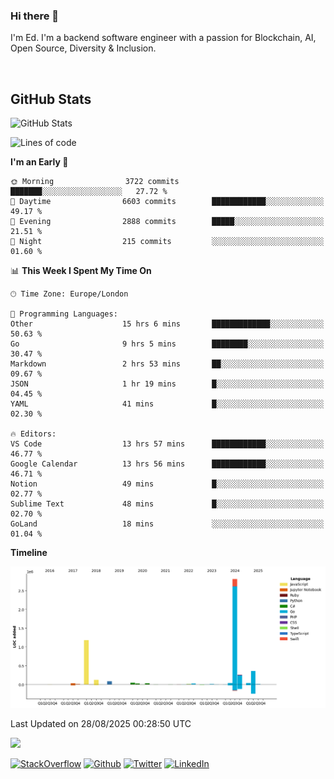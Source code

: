 ### Hi there 👋
 I'm Ed. I'm a backend software engineer with a passion for Blockchain, AI, Open Source, Diversity & Inclusion.

<br />

<h2>GitHub Stats</h2>
<p><img src="https://github-readme-stats.vercel.app/api?username=echarrod&amp;show_icons=true" alt="GitHub Stats"></p>

<!--START_SECTION:waka-->
![Lines of code](https://img.shields.io/badge/From%20Hello%20World%20I%27ve%20Written-5.1%20million%20lines%20of%20code-blue)

**I'm an Early 🐤** 

```text
🌞 Morning                3722 commits        ███████░░░░░░░░░░░░░░░░░░   27.72 % 
🌆 Daytime                6603 commits        ████████████░░░░░░░░░░░░░   49.17 % 
🌃 Evening                2888 commits        █████░░░░░░░░░░░░░░░░░░░░   21.51 % 
🌙 Night                  215 commits         ░░░░░░░░░░░░░░░░░░░░░░░░░   01.60 % 
```


📊 **This Week I Spent My Time On** 

```text
🕑︎ Time Zone: Europe/London

💬 Programming Languages: 
Other                    15 hrs 6 mins       █████████████░░░░░░░░░░░░   50.63 % 
Go                       9 hrs 5 mins        ████████░░░░░░░░░░░░░░░░░   30.47 % 
Markdown                 2 hrs 53 mins       ██░░░░░░░░░░░░░░░░░░░░░░░   09.67 % 
JSON                     1 hr 19 mins        █░░░░░░░░░░░░░░░░░░░░░░░░   04.45 % 
YAML                     41 mins             █░░░░░░░░░░░░░░░░░░░░░░░░   02.30 % 

🔥 Editors: 
VS Code                  13 hrs 57 mins      ████████████░░░░░░░░░░░░░   46.77 % 
Google Calendar          13 hrs 56 mins      ████████████░░░░░░░░░░░░░   46.71 % 
Notion                   49 mins             █░░░░░░░░░░░░░░░░░░░░░░░░   02.77 % 
Sublime Text             48 mins             █░░░░░░░░░░░░░░░░░░░░░░░░   02.70 % 
GoLand                   18 mins             ░░░░░░░░░░░░░░░░░░░░░░░░░   01.04 % 
```

**Timeline**

![Lines of Code chart](https://raw.githubusercontent.com/echarrod/echarrod/main/assets/bar_graph.png)


 Last Updated on 28/08/2025 00:28:50 UTC
<!--END_SECTION:waka-->

![](https://komarev.com/ghpvc/?username=echarrod)

<p>
<a href="https://stackoverflow.com/users/1014632/ech" target="_blank"><img alt="StackOverflow" src="https://img.shields.io/badge/-Stackoverflow-FE7A16?style=for-the-badge&logo=stack-overflow&logoColor=white" /></a> 
<a href="https://github.com/echarrod" target="_blank"><img alt="Github" src="https://img.shields.io/badge/GitHub-%2312100E.svg?&style=for-the-badge&logo=Github&logoColor=white" /></a> 
<a href="https://twitter.com/e_harrod" target="_blank"><img alt="Twitter" src="https://img.shields.io/badge/twitter-%231DA1F2.svg?&style=for-the-badge&logo=twitter&logoColor=white" /></a> 
<a href="https://www.linkedin.com/in/ed-harrod" target="_blank"><img alt="LinkedIn" src="https://img.shields.io/badge/linkedin-%230077B5.svg?&style=for-the-badge&logo=linkedin&logoColor=white" /></a>

